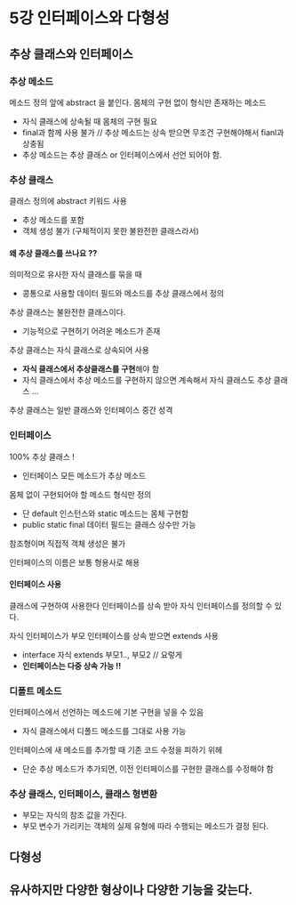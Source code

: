 # 5강 인터페이스와 다형성

## 추상 클래스와 인터페이스
### 추상 메소드

메소드 정의 앞에 abstract 을 붙인다.
몸체의 구현 없이 형식만 존재하는 메소드
- 자식 클래스에 상속될 때 몸체의 구현 필요
- final과 함께 사용 불가 // 추상 메소드는 상속 받으면 무조건 구현해야해서 fianl과 상충됨
- 추상 메소드는 추상 클래스 or 인터페이스에서 선언 되어야 함.

### 추상 클래스
클래스 정의에 abstract 키워드 사용
- 추상 메소드를 포함
- 객체 생성 불가 (구체적이지 못한 불완전한 클래스라서)

#### 왜 추상 클래스를 쓰나요 ??
의미적으로 유사한 자식 클래스를 묶을 때
- 콩통으로 사용할 데이터 필드와 메소드를 추상 클래스에서 정의

추상 클래스는 불완전한 클래스이다.
- 기능적으로 구현허기 어려운 메소드가 존재

추상 클래스는 자식 클래스로 상속되어 사용
- **자식 클래스에서 추상클래스를 구현**해야 함
- 자식 클래스에서 추상 메소드를 구현하지 않으면 계속해서 자식 클래스도 추상 클래스 ...

추상 클래스는 일반 클래스와 인터페이스 중간 성격

### 인터페이스
100% 추상 클래스 !
- 인터페이스 모든 메소드가 추상 메소드

몸체 없이 구현되어야 할 메소드 형식만 정의
- 단 default 인스턴스와 static 메소드는 몸체 구현함
- public static final 데이터 필드는 클래스 상수만 가능

참조형이며 직접적 객체 생성은 불가

인터페이스의 이름은 보통 형용사로 해용

#### 인터페이스 사용
클래스에 구현하여 사용한다
인터페이스를 상속 받아 자식 인터페이스를 정의할 수 있다.

자식 인터페이스가 부모 인터페이스를 상속 받으면 extends 사용
- interface 자식 extends 부모1.., 부모2 // 요렇게
- **인터페이스는 다중 상속 가능 !!**

### 디폴트 메소드
인터페이스에서 선언하는 메소드에 기본 구현을 넣을 수 있음
- 자식 클래스에서 디폴드 메소드를 그대로 사용 가능

인터페이스에 새 메소드를 추가할 때 기존 코드 수정을 피하기 위헤
- 단순 추상 메소드가 추가되면, 이전 인터페이스를 구현한 클래스를 수정해야 함

### 추상 클래스, 인터페이스, 클래스 형변환
- 부모는 자식의 참조 값을 가진다.
- 부모 변수가 가리키는 객체의 실제 유형에 따라 수행되는 메소드가 결정 된다.

## 다형성
유사하지만 다양한 형상이나 다양한 기능을 갖는다.
- 

